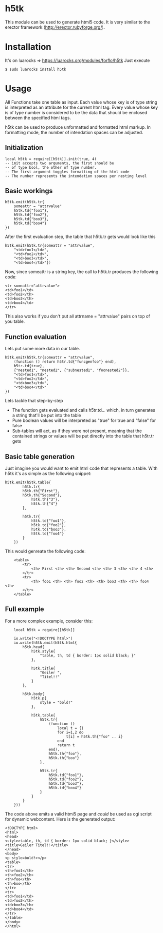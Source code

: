 # h5tk

This module can be used to generate html5 code.
It is very similar to the erector framework
(http://erector.rubyforge.org/).

# Installation
It's on luarocks => https://luarocks.org/modules/forflo/h5tk
Just execute

    $ sudo luarocks install h5tk

# Usage
All Functions take one table as input. Each value whose
key is of type string is interpreted as an attribute for
the current html tag. Every value whose key is of type number
is considered to be the data that should be enclosed between 
the specified html tags.

h5tk can be used to produce unformatted and formatted html markup.
In formatting mode, the number of intendation spaces can be adjusted. 

## Initialization

	local h5tk = require[[h5tk]].init(true, 4)
	-- init accepts two arguments, the first should be
	-- of type bool, the other of type number.
	-- The first argument toggles formatting of the html code
	-- The number represents the intendation spaces per nesting level

## Basic workings

	h5tk.emit(h5tk.tr{
		someattr = "attrvalue"
		h5tk.td{"foo1"},
		h5tk.td{"foo2"},
		h5tk.td{"boo3"},
		h5tk.td{"boo4"}
	})
	
After the first evaluation step, the table that h5tk.tr gets would
look like this

	h5tk.emit(h5tk.tr{someattr = "attrvalue", 
		"<td>foo1</td>", 
		"<td>foo2</td>", 
		"<td>boo3</td>", 
		"<td>boo4</td>"})
		
Now, since someattr is a string key, the call to h5tk.tr produces the
following code:

	<tr someattr="attrvalue">
	<td>foo1</td>
	<td>foo2</th>
	<td>boo3</th>
	<td>boo4</td>
	</tr>
	
This also works if you don't put all attrname = "attrvalue" pairs
on top of you table.

		
## Function evaluation
Lets put some more data in our table.

	h5tk.emit(h5tk.tr{someattr = "attrvalue",
		(function () return h5tr.td{"funcgenfoo"} end),
		h5tr.td{true},
		{"nested1", "nested2", {"subnested1", "foonested2"}},
		"<td>foo1</td>", 
		"<td>foo2</td>", 
		"<td>boo3</td>",  
		"<td>boo4</td>"
	})
	
Lets tackle that step-by-step
* The function gets evaluated and calls h5tr.td... which, in turn generates a string that'll be put into the table
* Pure boolean values will be interpreted as "true" for true and "false" for false
* Sub-tables will act, as if they were not present, meaning that the contained strings or values
  will be put directly into the table that h5tr.tr gets

## Basic table generation
Just imagine you would want to emit html code
that represents a table. 
With h5tk it's as simple as the following snippet:

	h5tk.emit(h5tk.table{
            h5tk.tr{
			h5tk.th{"First"},
			h5tk.th{"Second"},
                h5tk.th{"3"},
                h5tk.th{"4"}
            },
    
            h5tk.tr{
                h5tk.td{"foo1"},
                h5tk.td{"foo2"},
                h5tk.td{"boo3"},
                h5tk.td{"foo4"}
            }
        })

This would genreate the following code:
		
		<table>
			<tr>
				<th> First <th> <th> Second <th> <th> 3 <th> <th> 4 <th>
			</tr>
			<tr>
				<th> foo1 <th> <th> foo2 <th> <th> boo3 <th> <th> foo4 <th>
			</tr>
		</table>

## Full example
For a more complex example, consider this:
	
		local h5tk = require[[h5tk]]

		io.write("<!DOCTYPE html>")
		io.write(h5tk.emit(h5tk.html{
			h5tk.head{
				h5tk.style{
					"table, th, td { border: 1px solid black; }"
				},
		
				h5tk.title{
					"Geiler ",
					"Titel!!"
				}
			},
			
			h5tk.body{
				h5tk.p{
					style = "bold!"
				},
				
				h5tk.table{
					h5tk.tr{
						(function () 
							local t = {}
							for i=1,2 do
								t[i] = h5tk.th{"foo" .. i}
							end
							return t
						end),
						h5tk.th{"foo"},
						h5tk.th{"boo"}
					},
					
					h5tk.tr{
						h5tk.td{"foo1"},
						h5tk.td{"foo2"},
						h5tk.td{"boo3"},
						h5tk.td{"boo4"}
					}
				}
			}
		}))

The code above emits a valid html5 page and _could_ be used
as cgi script for dynamic webcontent. Here is the generated output:

	<!DOCTYPE html>
	<html>
	<head>
	<style>table, th, td { border: 1px solid black; }</style>
	<title>Geiler Titel!!</title>
	</head>
	<body>
	<p style=bold!></p>
	<table>
	<tr>
	<th>foo1</th>
	<th>foo2</th>
	<th>foo</th>
	<th>boo</th>
	</tr>
	<tr>
	<td>foo1</td>
	<td>foo2</th>
	<td>boo3</th>
	<td>boo4</td>
	</tr>
	</table>
	</body>
	</html>
